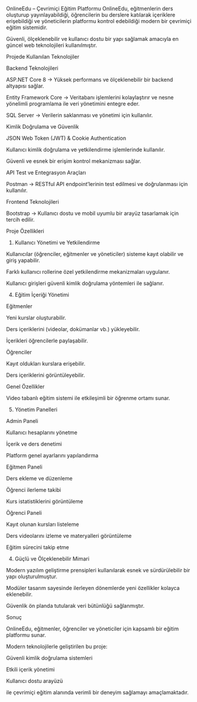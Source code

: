 OnlineEdu – Çevrimiçi Eğitim Platformu
OnlineEdu, eğitmenlerin ders oluşturup yayınlayabildiği, öğrencilerin bu derslere katılarak içeriklere erişebildiği ve yöneticilerin platformu kontrol edebildiği modern bir çevrimiçi eğitim sistemidir.


Güvenli, ölçeklenebilir ve kullanıcı dostu bir yapı sağlamak amacıyla en güncel web teknolojileri kullanılmıştır.

Projede Kullanılan Teknolojiler

Backend Teknolojileri

ASP.NET Core 8 → Yüksek performans ve ölçeklenebilir bir backend altyapısı sağlar.

Entity Framework Core → Veritabanı işlemlerini kolaylaştırır ve nesne yönelimli programlama ile veri yönetimini entegre eder.

SQL Server → Verilerin saklanması ve yönetimi için kullanılır.

Kimlik Doğrulama ve Güvenlik

JSON Web Token (JWT) & Cookie Authentication

Kullanıcı kimlik doğrulama ve yetkilendirme işlemlerinde kullanılır.

Güvenli ve esnek bir erişim kontrol mekanizması sağlar.

API Test ve Entegrasyon Araçları

Postman → RESTful API endpoint’lerinin test edilmesi ve doğrulanması için kullanılır.

Frontend Teknolojileri

Bootstrap → Kullanıcı dostu ve mobil uyumlu bir arayüz tasarlamak için tercih edilir.

Proje Özellikleri

1) Kullanıcı Yönetimi ve Yetkilendirme

Kullanıcılar (öğrenciler, eğitmenler ve yöneticiler) sisteme kayıt olabilir ve giriş yapabilir.

Farklı kullanıcı rollerine özel yetkilendirme mekanizmaları uygulanır.

Kullanıcı girişleri güvenli kimlik doğrulama yöntemleri ile sağlanır.

4) Eğitim İçeriği Yönetimi

Eğitmenler

Yeni kurslar oluşturabilir.

Ders içeriklerini (videolar, dokümanlar vb.) yükleyebilir.

İçerikleri öğrencilerle paylaşabilir.

Öğrenciler

Kayıt oldukları kurslara erişebilir.

Ders içeriklerini görüntüleyebilir.

Genel Özellikler

Video tabanlı eğitim sistemi ile etkileşimli bir öğrenme ortamı sunar.

5) Yönetim Panelleri

   
Admin Paneli

Kullanıcı hesaplarını yönetme

İçerik ve ders denetimi

Platform genel ayarlarını yapılandırma

Eğitmen Paneli


Ders ekleme ve düzenleme

Öğrenci ilerleme takibi

Kurs istatistiklerini görüntüleme

Öğrenci Paneli

Kayıt olunan kursları listeleme

Ders videolarını izleme ve materyalleri görüntüleme

Eğitim sürecini takip etme

4) Güçlü ve Ölçeklenebilir Mimari

   
Modern yazılım geliştirme prensipleri kullanılarak esnek ve sürdürülebilir bir yapı oluşturulmuştur.

Modüler tasarım sayesinde ilerleyen dönemlerde yeni özellikler kolayca eklenebilir.

Güvenlik ön planda tutularak veri bütünlüğü sağlanmıştır.



Sonuç


OnlineEdu, eğitmenler, öğrenciler ve yöneticiler için kapsamlı bir eğitim platformu sunar.

Modern teknolojilerle geliştirilen bu proje:

Güvenli kimlik doğrulama sistemleri

Etkili içerik yönetimi

Kullanıcı dostu arayüzü

ile çevrimiçi eğitim alanında verimli bir deneyim sağlamayı amaçlamaktadır.

